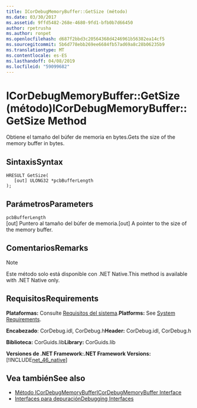 ```yaml
---
title: ICorDebugMemoryBuffer::GetSize (método)
ms.date: 03/30/2017
ms.assetid: 9ffd5482-268e-4680-9fd1-bfb0b7d66450
author: rpetrusha
ms.author: ronpet
ms.openlocfilehash: d687f2bbd3c20564368d4246961b56382ea14cf5
ms.sourcegitcommit: 5b6d778ebb269ee6684fb57ad69a8c28b06235b9
ms.translationtype: MT
ms.contentlocale: es-ES
ms.lasthandoff: 04/08/2019
ms.locfileid: "59099682"
---
```

# <a name="icordebugmemorybuffergetsize-method"></a><span data-ttu-id="20673-102">ICorDebugMemoryBuffer::GetSize (método)</span><span class="sxs-lookup"><span data-stu-id="20673-102">ICorDebugMemoryBuffer::GetSize Method</span></span>
<span data-ttu-id="20673-103">Obtiene el tamaño del búfer de memoria en bytes.</span><span class="sxs-lookup"><span data-stu-id="20673-103">Gets the size of the memory buffer in bytes.</span></span>  
  
## <a name="syntax"></a><span data-ttu-id="20673-104">Sintaxis</span><span class="sxs-lookup"><span data-stu-id="20673-104">Syntax</span></span>  
  
```  
HRESULT GetSize(  
   [out] ULONG32 *pcbBufferLength  
);  
```  
  
## <a name="parameters"></a><span data-ttu-id="20673-105">Parámetros</span><span class="sxs-lookup"><span data-stu-id="20673-105">Parameters</span></span>  
 `pcbBufferLength`  
 <span data-ttu-id="20673-106">[out] Puntero al tamaño del búfer de memoria.</span><span class="sxs-lookup"><span data-stu-id="20673-106">[out] A pointer to the size of the memory buffer.</span></span>  
  
## <a name="remarks"></a><span data-ttu-id="20673-107">Comentarios</span><span class="sxs-lookup"><span data-stu-id="20673-107">Remarks</span></span>  
  
> [!NOTE]
>  <span data-ttu-id="20673-108">Este método solo está disponible con .NET Native.</span><span class="sxs-lookup"><span data-stu-id="20673-108">This method is available with .NET Native only.</span></span>  
  
## <a name="requirements"></a><span data-ttu-id="20673-109">Requisitos</span><span class="sxs-lookup"><span data-stu-id="20673-109">Requirements</span></span>  
 <span data-ttu-id="20673-110">**Plataformas:** Consulte [Requisitos del sistema](../../../../docs/framework/get-started/system-requirements.md).</span><span class="sxs-lookup"><span data-stu-id="20673-110">**Platforms:** See [System Requirements](../../../../docs/framework/get-started/system-requirements.md).</span></span>  
  
 <span data-ttu-id="20673-111">**Encabezado**: CorDebug.idl, CorDebug.h</span><span class="sxs-lookup"><span data-stu-id="20673-111">**Header:** CorDebug.idl, CorDebug.h</span></span>  
  
 <span data-ttu-id="20673-112">**Biblioteca:** CorGuids.lib</span><span class="sxs-lookup"><span data-stu-id="20673-112">**Library:** CorGuids.lib</span></span>  
  
 **<span data-ttu-id="20673-113">Versiones de .NET Framework:</span><span class="sxs-lookup"><span data-stu-id="20673-113">.NET Framework Versions:</span></span>** [!INCLUDE[net_46_native](../../../../includes/net-46-native-md.md)]  
  
## <a name="see-also"></a><span data-ttu-id="20673-114">Vea también</span><span class="sxs-lookup"><span data-stu-id="20673-114">See also</span></span>

- [<span data-ttu-id="20673-115">Método ICorDebugMemoryBuffer</span><span class="sxs-lookup"><span data-stu-id="20673-115">ICorDebugMemoryBuffer Interface</span></span>](../../../../docs/framework/unmanaged-api/debugging/icordebugmemorybuffer-interface.md)
- [<span data-ttu-id="20673-116">Interfaces para depuración</span><span class="sxs-lookup"><span data-stu-id="20673-116">Debugging Interfaces</span></span>](../../../../docs/framework/unmanaged-api/debugging/debugging-interfaces.md)
